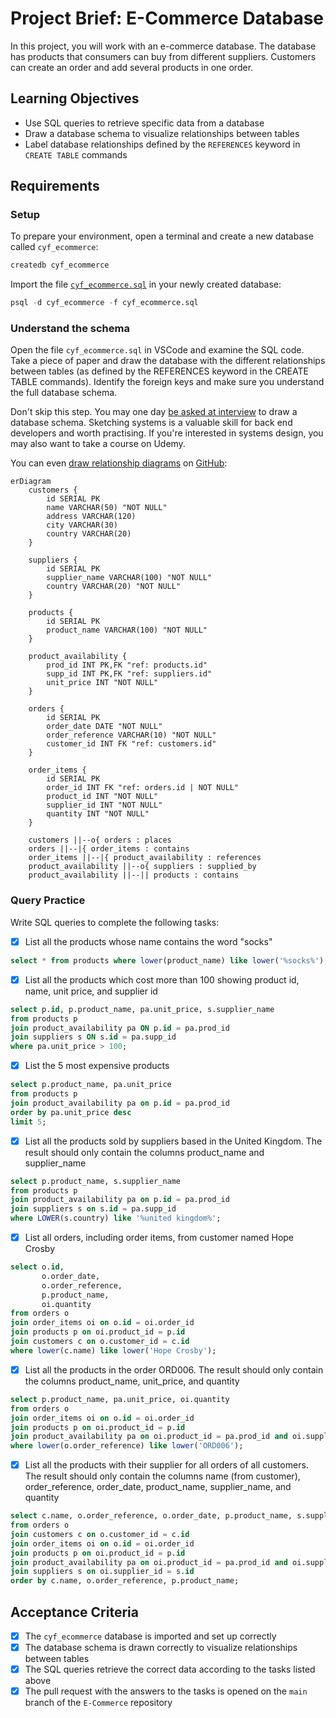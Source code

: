 # Project Brief: E-Commerce Database

In this project, you will work with an e-commerce database. The database has products that consumers can buy from different suppliers. Customers can create an order and add several products in one order.

## Learning Objectives

- Use SQL queries to retrieve specific data from a database
- Draw a database schema to visualize relationships between tables
- Label database relationships defined by the `REFERENCES` keyword in `CREATE TABLE` commands

## Requirements

### Setup

To prepare your environment, open a terminal and create a new database called `cyf_ecommerce`:

```sql
createdb cyf_ecommerce
```

Import the file [`cyf_ecommerce.sql`](./cyf_ecommerce.sql) in your newly created database:

```sql
psql -d cyf_ecommerce -f cyf_ecommerce.sql
```

### Understand the schema

Open the file `cyf_ecommerce.sql` in VSCode and examine the SQL code. Take a piece of paper and draw the database with the different relationships between tables (as defined by the REFERENCES keyword in the CREATE TABLE commands). Identify the foreign keys and make sure you understand the full database schema.

Don't skip this step. You may one day [be asked at interview](https://monzo.com/blog/2022/03/23/demystifying-the-backend-engineering-interview-process) to draw a database schema. Sketching systems is a valuable skill for back end developers and worth practising. If you're interested in systems design, you may also want to take a course on Udemy.

You can even [draw relationship diagrams](https://mermaid.js.org/syntax/entityRelationshipDiagram.html) on [GitHub](https://docs.github.com/en/get-started/writing-on-github/working-with-advanced-formatting/creating-diagrams):

```mermaid
erDiagram
    customers {
        id SERIAL PK
        name VARCHAR(50) "NOT NULL"
        address VARCHAR(120)
        city VARCHAR(30)
        country VARCHAR(20)
    }

    suppliers {
        id SERIAL PK
        supplier_name VARCHAR(100) "NOT NULL"
        country VARCHAR(20) "NOT NULL"
    }

    products {
        id SERIAL PK
        product_name VARCHAR(100) "NOT NULL"
    }

    product_availability {
        prod_id INT PK,FK "ref: products.id"
        supp_id INT PK,FK "ref: suppliers.id"
        unit_price INT "NOT NULL"
    }

    orders {
        id SERIAL PK
        order_date DATE "NOT NULL"
        order_reference VARCHAR(10) "NOT NULL"
        customer_id INT FK "ref: customers.id"
    }

    order_items {
        id SERIAL PK
        order_id INT FK "ref: orders.id | NOT NULL"
        product_id INT "NOT NULL"
        supplier_id INT "NOT NULL"
        quantity INT "NOT NULL"
    }

    customers ||--o{ orders : places
    orders ||--|{ order_items : contains
    order_items ||--|{ product_availability : references
    product_availability ||--o{ suppliers : supplied_by
    product_availability ||--|| products : contains

```

### Query Practice

Write SQL queries to complete the following tasks:

- [x] List all the products whose name contains the word "socks"

```sql
select * from products where lower(product_name) like lower('%socks%');
```

- [x] List all the products which cost more than 100 showing product id, name, unit price, and supplier id

```sql
select p.id, p.product_name, pa.unit_price, s.supplier_name
from products p
join product_availability pa ON p.id = pa.prod_id
join suppliers s ON s.id = pa.supp_id
where pa.unit_price > 100;
```

- [x] List the 5 most expensive products

```sql
select p.product_name, pa.unit_price
from products p
join product_availability pa on p.id = pa.prod_id
order by pa.unit_price desc
limit 5;
```

- [x] List all the products sold by suppliers based in the United Kingdom. The result should only contain the columns product_name and supplier_name

```sql
select p.product_name, s.supplier_name
from products p
join product_availability pa on p.id = pa.prod_id
join suppliers s on s.id = pa.supp_id
where LOWER(s.country) like '%united kingdom%';
```

- [x] List all orders, including order items, from customer named Hope Crosby

```sql
select o.id,
       o.order_date,
       o.order_reference,
       p.product_name,
       oi.quantity
from orders o
join order_items oi on o.id = oi.order_id
join products p on oi.product_id = p.id
join customers c on o.customer_id = c.id
where lower(c.name) like lower('Hope Crosby');
```

- [x] List all the products in the order ORD006. The result should only contain the columns product_name, unit_price, and quantity

```sql
select p.product_name, pa.unit_price, oi.quantity
from orders o
join order_items oi on o.id = oi.order_id
join products p on oi.product_id = p.id
join product_availability pa on oi.product_id = pa.prod_id and oi.supplier_id = pa.supp_id
where lower(o.order_reference) like lower('ORD006');

```

- [x] List all the products with their supplier for all orders of all customers. The result should only contain the columns name (from customer), order_reference, order_date, product_name, supplier_name, and quantity

```sql
select c.name, o.order_reference, o.order_date, p.product_name, s.supplier_name, oi.quantity
from orders o
join customers c on o.customer_id = c.id
join order_items oi on o.id = oi.order_id
join products p on oi.product_id = p.id
join product_availability pa on oi.product_id = pa.prod_id and oi.supplier_id = pa.supp_id
join suppliers s on oi.supplier_id = s.id
order by c.name, o.order_reference, p.product_name;
```

## Acceptance Criteria

- [x] The `cyf_ecommerce` database is imported and set up correctly
- [x] The database schema is drawn correctly to visualize relationships between tables
- [x] The SQL queries retrieve the correct data according to the tasks listed above
- [x] The pull request with the answers to the tasks is opened on the `main` branch of the `E-Commerce` repository
